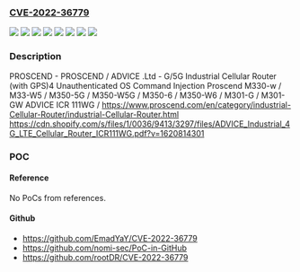### [CVE-2022-36779](https://cve.mitre.org/cgi-bin/cvename.cgi?name=CVE-2022-36779)
![](https://img.shields.io/static/v1?label=Product&message=ADVICE%20ICR%20111WG&color=blue)
![](https://img.shields.io/static/v1?label=Product&message=PROSCEND%20M301-G%20%2F%20M301-GW&color=blue)
![](https://img.shields.io/static/v1?label=Product&message=PROSCEND%20M330-w%20%2F%20M330-W5&color=blue)
![](https://img.shields.io/static/v1?label=Product&message=PROSCEND%20M350-5G%20%2F%20M350-W5G%20%2F%20M350-6%20%2F%20M350-W6&color=blue)
![](https://img.shields.io/static/v1?label=Version&message=V1.02%20&color=brightgreen)
![](https://img.shields.io/static/v1?label=Version&message=V1.11%20&color=brightgreen)
![](https://img.shields.io/static/v1?label=Version&message=V2.20%20&color=brightgreen)
![](https://img.shields.io/static/v1?label=Vulnerability&message=Unauthenticated%20OS%20Command%20Injection&color=brightgreen)

### Description

PROSCEND - PROSCEND / ADVICE .Ltd - G/5G Industrial Cellular Router (with GPS)4 Unauthenticated OS Command Injection Proscend M330-w / M33-W5 / M350-5G / M350-W5G / M350-6 / M350-W6 / M301-G / M301-GW ADVICE ICR 111WG / https://www.proscend.com/en/category/industrial-Cellular-Router/industrial-Cellular-Router.html https://cdn.shopify.com/s/files/1/0036/9413/3297/files/ADVICE_Industrial_4G_LTE_Cellular_Router_ICR111WG.pdf?v=1620814301

### POC

#### Reference
No PoCs from references.

#### Github
- https://github.com/EmadYaY/CVE-2022-36779
- https://github.com/nomi-sec/PoC-in-GitHub
- https://github.com/rootDR/CVE-2022-36779

